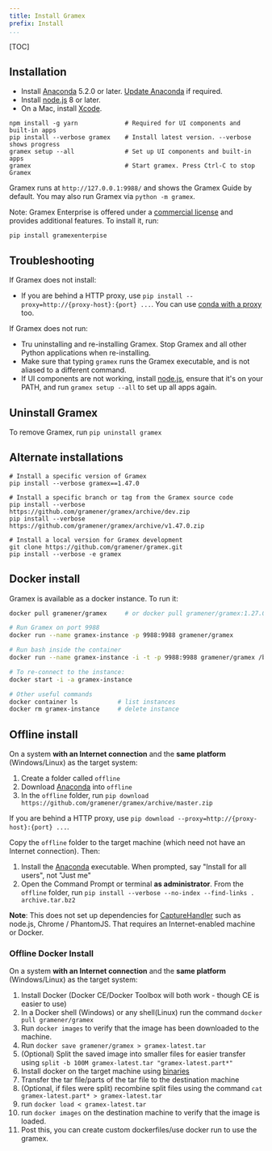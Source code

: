 ```yaml
---
title: Install Gramex
prefix: Install
...
```


[TOC]

## Installation

- Install [Anaconda][anaconda] 5.2.0 or later. [Update Anaconda][update] if required.
- Install [node.js][nodejs] 8 or later.
- On a Mac, install [Xcode][xcode].

```shell
npm install -g yarn             # Required for UI components and built-in apps
pip install --verbose gramex    # Install latest version. --verbose shows progress
gramex setup --all              # Set up UI components and built-in apps
gramex                          # Start gramex. Press Ctrl-C to stop Gramex
```

Gramex runs at `http://127.0.0.1:9988/` and shows the Gramex Guide by default.
You may also run Gramex via `python -m gramex`.

Note: Gramex Enterprise is offered under a [commercial license](../license/) and
provides additional features. To install it, run:

```shell
pip install gramexenterpise
```

## Troubleshooting

If Gramex does not install:

- If you are behind a HTTP proxy, use `pip install --proxy=http://{proxy-host}:{port} ...`.
  You can use [conda with a proxy][conda-proxy] too.

If Gramex does not run:

- Tru uninstalling and re-installing Gramex. Stop Gramex and all other Python
  applications when re-installing.
- Make sure that typing `gramex` runs the Gramex executable, and is not aliased
  to a different command.
- If UI components are not working, install [node.js][nodejs], ensure that it's
  on your PATH, and run `gramex setup --all` to set up all apps again.

## Uninstall Gramex

To remove Gramex, run `pip uninstall gramex`

## Alternate installations

```shell
# Install a specific version of Gramex
pip install --verbose gramex==1.47.0

# Install a specific branch or tag from the Gramex source code
pip install --verbose https://github.com/gramener/gramex/archive/dev.zip
pip install --verbose https://github.com/gramener/gramex/archive/v1.47.0.zip

# Install a local version for Gramex development
git clone https://github.com/gramener/gramex.git
pip install --verbose -e gramex
```

[anaconda]: http://continuum.io/downloads
[update]: http://docs.continuum.io/anaconda/install#updating-from-older-anaconda-versions
[xcode]: https://developer.apple.com/xcode/download/
[gramex]: https://github.com/gramener/gramex/archive/master.zip
[conda-proxy]: https://conda.io/docs/user-guide/configuration/use-winxp-with-proxy.html
[nodejs]: https://nodejs.org/en/

<!--
`pip install --ignore-installed` was removed because of an
[Anaconda bug](https://github.com/pypa/pip/issues/2751#issuecomment-165390180) -
re-installing scandir fails on Windows.
-->

## Docker install

Gramex is available as a docker instance. To run it:

```bash
docker pull gramener/gramex     # or docker pull gramener/gramex:1.27.0

# Run Gramex on port 9988
docker run --name gramex-instance -p 9988:9988 gramener/gramex

# Run bash inside the container
docker run --name gramex-instance -i -t -p 9988:9988 gramener/gramex /bin/bash

# To re-connect to the instance:
docker start -i -a gramex-instance

# Other useful commands
docker container ls           # list instances
docker rm gramex-instance     # delete instance
```

## Offline install

On a system **with an Internet connection** and the **same platform** (Windows/Linux) as the target system:

1. Create a folder called `offline`
2. Download [Anaconda][anaconda] into `offline`
3. In the `offline` folder, run `pip download https://github.com/gramener/gramex/archive/master.zip`

If you are behind a HTTP proxy, use `pip download --proxy=http://{proxy-host}:{port} ...`.

Copy the `offline` folder to the target machine (which need not have an Internet connection). Then:

1. Install the [Anaconda][anaconda] executable. When prompted, say "Install for all users", not "Just me"
2. Open the Command Prompt or terminal **as administrator**. From the `offline` folder,
   run `pip install --verbose --no-index --find-links . archive.tar.bz2`

**Note**: This does not set up dependencies for
[CaptureHandler](../capturehandler/) such as node.js, Chrome / PhantomJS. That
requires an Internet-enabled machine or Docker.

### Offline Docker Install

On a system **with an Internet connection** and the **same platform** (Windows/Linux) as the target system:

1. Install Docker (Docker CE/Docker Toolbox will both work - though CE is easier to use)
2. In a Docker shell (Windows) or any shell(Linux) run the command `docker pull gramener/gramex`
3. Run `docker images` to verify that the image has been downloaded to the machine.
4. Run `docker save gramener/gramex > gramex-latest.tar`
5. (Optional) Split the saved image into smaller files for easier transfer using `split -b 100M gramex-latest.tar "gramex-latest.part*"`
6. Install docker on the target machine using [binaries](https://docs.docker.com/install/linux/docker-ce/binaries/#next-steps)
7. Transfer the tar file/parts of the tar file to the destination machine
8. (Optional, if files were split) recombine split files using the command `cat gramex-latest.part* > gramex-latest.tar`
9. run `docker load < gramex-latest.tar`
10. run `docker images` on the destination machine to verify that the image is loaded.
11. Post this, you can create custom dockerfiles/use docker run to use the gramex.
